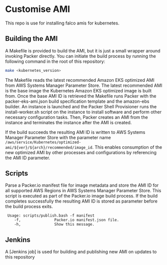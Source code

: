 # Customise AMI

This repo is use for installing falco amis for kubernetes.

## Building the AMI

A Makefile is provided to build the AMI, but it is just a small wrapper around invoking Packer directly. You can initiate the build process by running the following command in the root of this repository:

```bash
make <kubernetes_version>
```

The Makefile reads the latest recommended Amazon EKS optimized AMI from AWS Systems Manager Parameter Store. The latest recommended AMI is the base image the Kubernetes Amazon EKS optimized image is built from. Once the base AMI ID is retrieved the Makefile runs Packer with the packer-eks-ami.json build specification template and the amazon-ebs builder. An instance is launched and the Packer Shell Provisioner runs the install-worker.sh script on the instance to install software and perform other necessary configuration tasks. Then, Packer creates an AMI from the instance and terminates the instance after the AMI is created.

If the build succeeds the resulting AMI ID is written to AWS Systems Manager Parameter Store with the parameter name `/aws/service/Kubernetes/optimized-ami/${ver}/${arch}/recommended/image_id`. This enables consumption of the new optimized AMI by other processes and configurations by referencing the AMI ID parameter.

## Scripts

Parse a Packer.io manifest file for image metadata and store the AMI ID for all supported AWS Regions in AWS Systems Manager Parameter Store. This script is executed as part of the Packer.io image build process. If the build completes successfully the resulting AMI ID is stored as parameter before the build process exits.

```text
 Usage: scripts/publish.bash -f manifest
    -f,               Packer.io manifest.json file.
    -h,               Show this message.
```

## Jenkins

A [Jenkins job] is used  for building and publishing new AMI on updates to this repository
